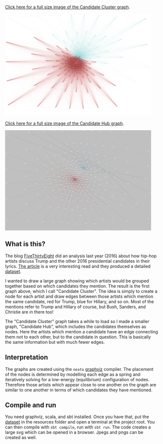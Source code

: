 [Click here for a full size image of the Candidate Cluster graph](http://jonathanridenour.net/projects/candidate_cluster.html).

![Candidate Cluster png](https://github.com/JERidenour/CandidateLyricsViz/blob/master/src/main/resources/CandidateCluster.png)

[Click here for a full size image of the Candidate Hub graph](http://www.jonathanridenour.net/projects/candidate_hub.html).

![Candidate Hub png](https://github.com/JERidenour/CandidateLyricsViz/blob/master/src/main/resources/CandidateHub.png)

## What is this?

The blog [FiveThirtyEight](http://fivethirtyeight.com/) did an analysis last year (2016) about how hip-hop artists discuss Trump and the other 2016 presidential candidates in their lyrics. [The article](https://projects.fivethirtyeight.com/clinton-trump-hip-hop-lyrics/) is a very interesting read and they produced a detailed [dataset](https://github.com/fivethirtyeight/data/tree/master/hip-hop-candidate-lyrics).

I wanted to draw a large graph showing which artists would be grouped together based on which candidates they mention. The result is the first graph above, which I call "Candidate Cluster". The idea is simply to create a node for each artist and draw edges between those artists which mention the same candidate, red for Trump, blue for Hillary, and so on. Most of the mentions refer to Trump and Hillary of course, but Bush, Sanders, and Christie are in there too!

The "Candidate Cluster" graph takes a while to load so I made a smaller graph, "Candidate Hub", which includes the candidates themselves as nodes. Here the artists which mention a candidate have an edge connecting them not to each other, but to the candidate in question. This is basically the same information but with much fewer edges.

## Interpretation

The graphs are created using the `neato` [graphviz](http://www.graphviz.org/) compiler. The placement of the nodes is determined by modelling each edge as a spring and iteratively solving for a low-energy (equilibrium) configuration of nodes. Therefore those artists which appear close to one another on the graph are similar to one another in terms of which candidates they have mentioned.

## Compile and run

You need graphviz, scala, and sbt installed. Once you have that, put the  [dataset](https://github.com/fivethirtyeight/data/tree/master/hip-hop-candidate-lyrics) in the resources folder and open a terminal at the project root. You can then compile with `sbt compile`, run with `sbt run`. The code creates a large svg which can be opened in a browser. Jpegs and pngs can be created as well.
